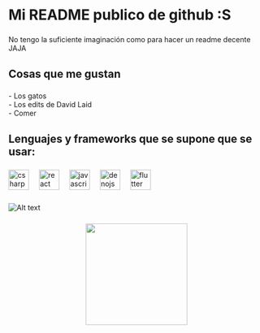 <h1 align="left">Mi README publico de github :S</h1>

###

<p align="left">No tengo la suficiente imaginación como para hacer un readme decente JAJA</p>

###

<h2 align="left">Cosas que me gustan</h2>

###

<p align="left">- Los gatos<br>- Los edits de David Laid<br>- Comer</p>

###

<h2 align="left">Lenguajes y frameworks que se supone que se usar:</h2>

###

<div align="left">
  <img src="https://cdn.jsdelivr.net/gh/devicons/devicon/icons/csharp/csharp-original.svg" height="40" alt="csharp logo"  />
  <img width="12" />
  <img src="https://cdn.jsdelivr.net/gh/devicons/devicon/icons/typescript/typescript-original.svg" height="40" alt="react logo"  />
  <img width="12" />
  <img src="https://cdn.jsdelivr.net/gh/devicons/devicon/icons/javascript/javascript-original.svg" height="40" alt="javascript logo"  />
  <img width="12" />
  <img src="https://cdn.jsdelivr.net/gh/devicons/devicon/icons/denojs/denojs-original.svg" height="40" alt="denojs logo"/>
  <img width="12" />
  <img src="https://cdn.jsdelivr.net/gh/devicons/devicon/icons/flutter/flutter-original.svg" height="40" alt="flutter logo"/>
</div>

###

![Alt text](https://spotify-recently-played-readme.vercel.app/api?user=aromlorak)

###

<div align="center">
  <img height="200" src="https://i.pinimg.com/originals/4b/f9/ba/4bf9babd0d90435ab57f6e08b6dc8e9f.png"  />
</div>

###
